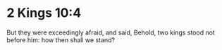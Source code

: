 # 2 Kings 10:4

But they were exceedingly afraid, and said, Behold, two kings stood not before him: how then shall we stand?
